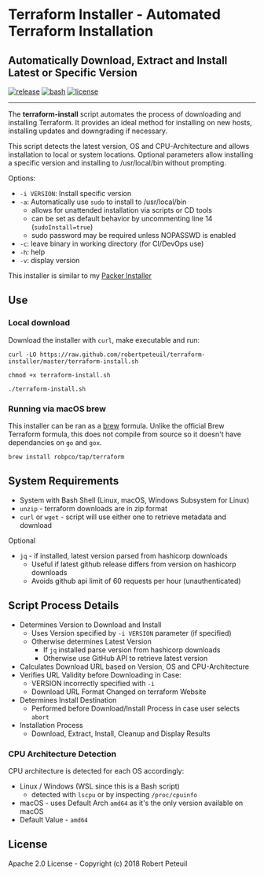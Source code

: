 # Terraform Installer - Automated Terraform Installation

## Automatically Download, Extract and Install Latest or Specific Version

[![release](https://img.shields.io/github/release/robertpeteuil/terraform-installer.svg?colorB=2067b8)](https://github.com/robertpeteuil/terraform-installer)
[![bash](https://img.shields.io/badge/language-bash-89e051.svg?style=flat-square)](https://github.com/robertpeteuil/terraform-installer)
[![license](https://img.shields.io/github/license/robertpeteuil/terraform-installer.svg?colorB=2067b8)](https://github.com/robertpeteuil/terraform-installer)

---

The **terraform-install** script automates the process of downloading and installing Terraform.  It provides an ideal method for installing on new hosts, installing updates and downgrading if necessary.

This script detects the latest version, OS and CPU-Architecture and allows installation to local or system locations.  Optional parameters allow installing a specific version and installing to /usr/local/bin without prompting.

Options:

- `-i VERSION`:  Install specific version
- `-a`:          Automatically use `sudo` to install to /usr/local/bin
  - allows for unattended installation via scripts or CD tools
  - can be set as default behavior by uncommenting line 14 (`sudoInstall=true`)
  - sudo password may be required unless NOPASSWD is enabled
- `-c`:          leave binary in working directory (for CI/DevOps use)
- `-h`:          help
- `-v`:          display version

This installer is similar to my [Packer Installer](https://github.com/robertpeteuil/packer-installer)

## Use

### Local download

Download the installer with `curl`, make executable and run:

``` shell
curl -LO https://raw.github.com/robertpeteuil/terraform-installer/master/terraform-install.sh

chmod +x terraform-install.sh

./terraform-install.sh
```

### Running via macOS brew

This installer can be ran as a [brew](https://brew.sh/) formula.  Unlike the official Brew Terraform formula, this does not compile from source so it doesn't have dependancies on `go` and `gox`.

``` shell
brew install robpco/tap/terraform
```

## System Requirements

- System with Bash Shell (Linux, macOS, Windows Subsystem for Linux)
- `unzip` - terraform downloads are in zip format
- `curl` or `wget` - script will use either one to retrieve metadata and download

Optional

- `jq` - if installed, latest version parsed from hashicorp downloads
  - Useful if latest github release differs from version on hashicorp downloads
  - Avoids github api limit of 60 requests per hour (unauthenticated)

## Script Process Details

- Determines Version to Download and Install
  - Uses Version specified by `-i VERSION` parameter (if specified)
  - Otherwise determines Latest Version
    - If `jq` installed parse version from hashicorp downloads
    - Otherwise use GitHub API to retrieve latest version
- Calculates Download URL based on Version, OS and CPU-Architecture
- Verifies URL Validity before Downloading in Case:
  - VERSION incorrectly specified with `-i`
  - Download URL Format Changed on terraform Website
- Determines Install Destination
  - Performed before Download/Install Process in case user selects `abort`
- Installation Process
  - Download, Extract, Install, Cleanup and Display Results

### CPU Architecture Detection

CPU architecture is detected for each OS accordingly:

- Linux / Windows (WSL since this is a Bash script)
  - detected with `lscpu` or by inspecting `/proc/cpuinfo`
- macOS - uses Default Arch `amd64` as it's the only version available on macOS
- Default Value - `amd64`

## License

Apache 2.0 License - Copyright (c) 2018    Robert Peteuil
